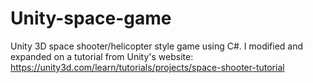 # Unity-space-game
Unity 3D space shooter/helicopter style game using C#.
I modified and expanded on a tutorial from Unity's website: https://unity3d.com/learn/tutorials/projects/space-shooter-tutorial


